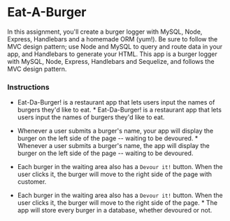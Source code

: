 # Eat-A-Burger

In this assignment, you'll create a burger logger with MySQL, Node, Express, Handlebars and a homemade ORM (yum!). Be sure to follow the MVC design pattern; use Node and MySQL to query and route data in your app, and Handlebars to generate your HTML.	This app is a burger logger with MySQL, Node, Express, Handlebars and Sequelize, and follows the MVC design pattern.

### Instructions	


* Eat-Da-Burger! is a restaurant app that lets users input the names of burgers they'd like to eat.	* Eat-Da-Burger! is a restaurant app that lets users input the names of burgers they'd like to eat.


* Whenever a user submits a burger's name, your app will display the burger on the left side of the page -- waiting to be devoured.	* Whenever a user submits a burger's name, the app will display the burger on the left side of the page -- waiting to be devoured.

* Each burger in the waiting area also has a `Devour it!` button. When the user clicks it, the burger will move to the right side of the page with customer.


* Each burger in the waiting area also has a `Devour it!` button. When the user clicks it, the burger will move to the right side of the page.	* The app will store every burger in a database, whether devoured or not.

